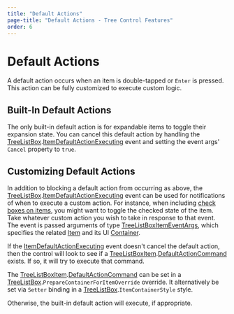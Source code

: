 ```yaml
---
title: "Default Actions"
page-title: "Default Actions - Tree Control Features"
order: 6
---
```

# Default Actions

A default action occurs when an item is double-tapped or `Enter` is pressed.  This action can be fully customized to execute custom logic.

## Built-In Default Actions

The only built-in default action is for expandable items to toggle their expansion state.  You can cancel this default action by handling the [TreeListBox](xref:ActiproSoftware.Windows.Controls.Grids.TreeListBox).[ItemDefaultActionExecuting](xref:ActiproSoftware.Windows.Controls.Grids.TreeListBox.ItemDefaultActionExecuting) event and setting the event args' `Cancel` property to `true`.

## Customizing Default Actions

In addition to blocking a default action from occurring as above, the [TreeListBox](xref:ActiproSoftware.Windows.Controls.Grids.TreeListBox).[ItemDefaultActionExecuting](xref:ActiproSoftware.Windows.Controls.Grids.TreeListBox.ItemDefaultActionExecuting) event can be used for notifications of when to execute a custom action.  For instance, when including [check boxes on items](item-checkboxes.md), you might want to toggle the checked state of the item.  Take whatever custom action you wish to take in response to that event.  The event is passed arguments of type [TreeListBoxItemEventArgs](xref:ActiproSoftware.Windows.Controls.Grids.TreeListBoxItemEventArgs), which specifies the related [Item](xref:ActiproSoftware.Windows.Controls.Grids.TreeListBoxItemEventArgs.Item) and its UI [Container](xref:ActiproSoftware.Windows.Controls.Grids.TreeListBoxItemEventArgs.Container).

If the [ItemDefaultActionExecuting](xref:ActiproSoftware.Windows.Controls.Grids.TreeListBox.ItemDefaultActionExecuting) event doesn't cancel the default action, then the control will look to see if a [TreeListBoxItem](xref:ActiproSoftware.Windows.Controls.Grids.TreeListBoxItem).[DefaultActionCommand](xref:ActiproSoftware.Windows.Controls.Grids.TreeListBoxItem.DefaultActionCommand) exists.  If so, it will try to execute that command.

The [TreeListBoxItem](xref:ActiproSoftware.Windows.Controls.Grids.TreeListBoxItem).[DefaultActionCommand](xref:ActiproSoftware.Windows.Controls.Grids.TreeListBoxItem.DefaultActionCommand) can be set in a [TreeListBox](xref:ActiproSoftware.Windows.Controls.Grids.TreeListBox).`PrepareContainerForItemOverride` override.  It alternatively be set via `Setter` binding in a [TreeListBox](xref:ActiproSoftware.Windows.Controls.Grids.TreeListBox).`ItemContainerStyle` style.

Otherwise, the built-in default action will execute, if appropriate.
